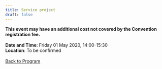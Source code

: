 ```yaml
---
title: Service project
draft: false
---
```


**This event may have an additional cost not covered by the Convention registration fee.**
\
\
**Date and Time**: Friday 01 May 2020, 14:00-15:30 \
**Location**: To be confirmed
\
\
[Back to Program](/program)
